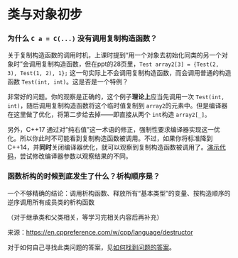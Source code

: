 # 类与对象初步

### 为什么 `C a = C(...)` 没有调用复制构造函数？

关于复制构造函数的调用时机，上课时提到“用一个对象去初始化同类的另一个对象时”会调用复制构造函数，但在ppt的28页里，`Test array2[3] = {Test(2, 3), Test(1, 2), 1};` 这一句实际上不会调用复制构造函数，而会调用普通的构造函数 `Test(int, int)`。这是否是一个特例？

非常好的问题。你的观察是正确的，这个例子**理论上**应当先调用一次 `Test(int, int)`，随后调用复制构造函数将这个临时值复制到 `array2`的元素中。但是编译器在这里做了优化，将第二步给去掉——即直接从两个 `int`构造 `array2[_]`。

另外，C++17 通过对“纯右值”这一术语的修正，强制性要求编译器实现这一优化。所以你此时不可能看到复制构造函数被调用。不过，如果你将标准降到 C++14，并**同时**关闭编译器优化，就可以观察到复制构造函数被调用了。[演示代码](https://godbolt.org/z/aKhf5dK5d)，尝试修改编译器参数以观察结果的不同。

### 函数析构的时候到底发生了什么？析构顺序是？

一个不够精确的结论：调用析构函数、释放所有“基本类型”的变量、按构造顺序的逆序调用所有成员类的析构函数

（对于继承类和父类相关，等学习完相关内容后再补充）

来源：https://en.cppreference.com/w/cpp/language/destructor

对于如何自己寻找此类问题的答案，见[如何找到问题的答案](/24spring/before_ask/how_to_find_answers)。
